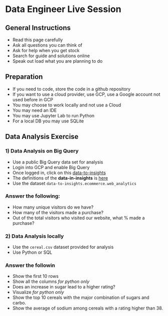 # Data Engineer Live Session

## General Instructions
 - Read this page carefully
 - Ask all questions you can think of
 - Ask for help when you get stock
 - Search for guide and solutions online
 - Speak out load what you are planning to do


## Preparation
- If you need to code, store the code in a github repository
- If you want to use a cloud provider, use GCP, use a Google account not used before in GCP
- You may choose to work locally and not use a Cloud
- You may need an IDE
- You may use Jupyter Lab to run Python
- For a local DB you may use SQLite

## Data Analysis Exercise
### 1) Data Analysis on Big Query
- Use a public Big Query data set for analysis
- Login into GCP and enable Big Query
- Once logged in, click on this [data-to-insights](https://console.cloud.google.com/bigquery?p=data-to-insights&d=ecommerce&t=web_analytics&page=table)
- The definitions of the **data-in-insights** is [here](https://support.google.com/analytics/answer/3437719?hl=en)
- Use the dataset `data-to-insights.ecommerce.web_analytics`
### Answer the following:
- How many unique visitors do we have?
- How many of the visitors made a purchase?
- Out of the total visitors who visited our website, what % made a purchase?
### 2) Data Analysis locally
- Use the `cereal.csv` dataset provided for analysis
- Use Python or SQL
### Answer the followin
- Show the first 10 rows
- Show all the columns *for python only*
- Does an increase in sugar lead to a higher rating?
- Visualize *for python only*
- Show the top 10 cereals with the major combination of sugars and carbo.
- Show the average of sodium among cereals with a rating higher than 38.
